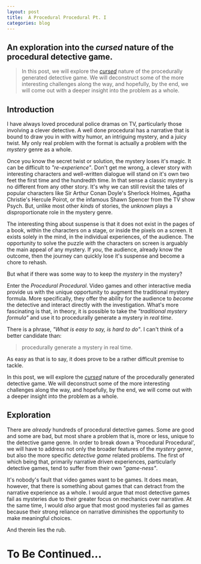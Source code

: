 ```yaml
---
layout: post
title:  A Procedural Procedural Pt. I
categories: blog
---
```


## An exploration into the *cursed* nature of the procedural detective game.

> In this post, we will explore the *[cursed](https://youtu.be/8uE6-vIi1rQ?t=273)* nature of the procedurally generated detective game. We will deconstruct some of the more interesting challenges along the way, and hopefully, by the end, we will come out with a deeper insight into the problem as a whole.

## **Introduction**

I have always loved procedural police dramas on TV, particularly those involving a clever detective. A well done procedural has a narrative that is bound to draw you in with witty humor, an intriguing mystery, and a juicy twist. My only real problem with the format is actually a problem with the *mystery* genre as a whole.

Once you know the secret twist or solution, the mystery loses it's magic. It can be difficult to *"re-experience"*. Don't get me wrong, a clever story with interesting characters and well-written dialogue will stand on it's own two feet the first time and the hundredth time. In that sense a classic mystery is no different from any other story. It's why we can still revisit the tales of popular characters like Sir Arthur Conan Doyle's Sherlock Holmes, Agatha Christie's Hercule Poirot, or the infamous Shawn Spencer from the TV show Psych. But, unlike most other *kinds* of stories, the *unknown* plays a disproportionate role in the mystery genre. 

The interesting thing about suspense is that it does not exist in the pages of a book, within the characters on a stage, or inside the pixels on a screen. It exists solely in the mind, in the individual experiences, of the audience. The opportunity to solve the puzzle *with* the characters on screen is arguably the main appeal of any mystery. If *you*, the audience, already know the outcome, then the journey can quickly lose it's suspense and become a chore to rehash.

But what if there was some way to to keep the *mystery* in the mystery?

Enter the *Procedural Procedural*. Video games and other interactive media provide us with the unique opportunity to augment the traditional mystery formula. More specifically, they offer the ability for the audience to *become* the detective and interact directly with the investigation. What's more fascinating is that, in theory, it is possible to take the *"traditional mystery formula"* and use it to procedurally generate a mystery in *real time*.

There is a phrase, *"What is easy to say, is hard to do"*. I can't think of a better candidate than:
> procedurally generate a mystery in real time.

As easy as that is to say, it does prove to be a rather difficult premise to tackle.

In this post, we will explore the *[cursed](https://youtu.be/8uE6-vIi1rQ?t=273)* nature of the procedurally generated detective game. We will deconstruct some of the more interesting challenges along the way, and hopefully, by the end, we will come out with a deeper insight into the problem as a whole.

## **Exploration**

 There are *already* hundreds of procedural detective games. Some are good and some are bad, but most share a problem that is, more or less, unique to the detective game genre. In order to break down a 'Procedural Procedural', we will have to address not only the broader features of the *mystery genre*, but also the more specific *detective game* related problems. The first of which being that, primarily narrative driven experiences, particularly detective games, tend to suffer from their own *"game-ness"*.

It's nobody's fault that video games want to be games. It does mean, however, that there is something about games that can detract from the narrative experience as a whole. I would argue that most detective games fail as mysteries due to their greater focus on mechanics over narrative. At the same time, I would *also* argue that most good mysteries fail as games because their strong reliance on narrative diminishes the opportunity to make meaningful choices.

And therein lies the rub.

# **To Be Continued...**